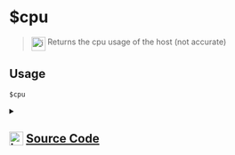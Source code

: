 # $cpu
> <img align="top" src="https://upload.wikimedia.org/wikipedia/commons/thumb/e/e4/Infobox_info_icon.svg/160px-Infobox_info_icon.svg.png?20150409153300" alt="image" width="25" height="auto"> Returns the cpu usage of the host (not accurate)
## Usage
```
$cpu
```
<details>
<summary>
    
## <img align="top" src="https://cdn4.iconfinder.com/data/icons/iconsimple-logotypes/512/github-512.png" alt="image" width="25" height="auto">  [Source Code](https://github.com/tryforge/ForgeScript-V2/blob/main/src/native/cpu.ts)
    
</summary>
    
```ts
/* eslint-disable no-undef */
import { cpus, loadavg } from "os"
import { NativeFunction, Return } from "../structures"

export default new NativeFunction({
    name: "$cpu",
    version: "1.0.0",
    description: "Returns the cpu usage of the host (not accurate)",
    unwrap: false,
    execute() {
        return Return.success(loadavg()[0] * 100)
    },
})

```
    
</details>